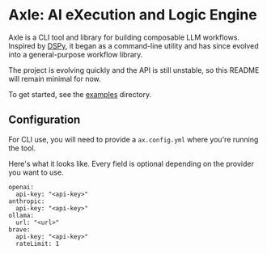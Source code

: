 # Axle: AI eXecution and Logic Engine

Axle is a CLI tool and library for building composable LLM workflows. Inspired by [DSPy](https://dspy.ai), it began as a command-line utility and has since evolved into a general-purpose workflow library.

The project is evolving quickly and the API is still unstable, so this README will remain minimal for now.

To get started, see the [examples](https://github.com/johncch/axle/tree/main/examples) directory.

## Configuration
For CLI use, you will need to provide a `ax.config.yml` where you're running the tool.

Here's what it looks like. Every field is optional depending on the provider you want to use.

```
openai:
  api-key: "<api-key>"
anthropic:
  api-key: "<api-key>"
ollama:
  url: "<url>"
brave:
  api-key: "<api-key>"
  rateLimit: 1
```
